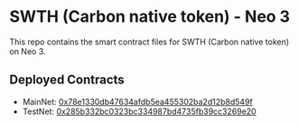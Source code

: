 # SWTH (Carbon native token) - Neo 3

This repo contains the smart contract files for SWTH (Carbon native token) on Neo 3.

## Deployed Contracts

- MainNet: [0x78e1330db47634afdb5ea455302ba2d12b8d549f](https://dora.coz.io/contract/neo3/mainnet/0x78e1330db47634afdb5ea455302ba2d12b8d549f)
- TestNet: [0x285b332bc0323bc334987bd4735fb39cc3269e20](https://neo3.testnet.neotube.io/tokens/nep17/0x285b332bc0323bc334987bd4735fb39cc3269e20)
